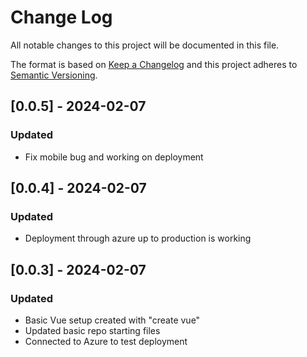 # Change Log
All notable changes to this project will be documented in this file.
 
The format is based on [Keep a Changelog](http://keepachangelog.com/)
and this project adheres to [Semantic Versioning](http://semver.org/).

## [0.0.5] - 2024-02-07
### Updated
- Fix mobile bug and working on deployment

## [0.0.4] - 2024-02-07
### Updated
- Deployment through azure up to production is working

## [0.0.3] - 2024-02-07
### Updated
- Basic Vue setup created with "create vue"
- Updated basic repo starting files
- Connected to Azure to test deployment